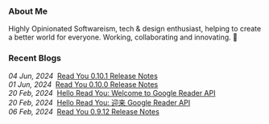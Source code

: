 ### About Me

Highly Opinionated Softwareism, tech & design enthusiast, helping to create a better world for everyone. Working, collaborating and innovating. 🤔

### Recent Blogs

<!-- blog starts -->
<i>04 Jun, 2024</i>&nbsp;&nbsp;<a href='https://ash7.io/blog/read-you-0.10.1-release-notes/' target='_blank'>Read You 0.10.1 Release Notes</a><br/>
<i>01 Jun, 2024</i>&nbsp;&nbsp;<a href='https://ash7.io/blog/read-you-0.10.0-release-notes/' target='_blank'>Read You 0.10.0 Release Notes</a><br/>
<i>20 Feb, 2024</i>&nbsp;&nbsp;<a href='https://ash7.io/blog/hello-read-you-welcome-to-google-reader-api-en-us/' target='_blank'>Hello Read You: Welcome to Google Reader API</a><br/>
<i>20 Feb, 2024</i>&nbsp;&nbsp;<a href='https://ash7.io/blog/hello-read-you-welcome-to-google-reader-api-zh-cn/' target='_blank'>Hello Read You: 迎来 Google Reader API</a><br/>
<i>06 Feb, 2024</i>&nbsp;&nbsp;<a href='https://ash7.io/blog/read-you-0.9.12-release-notes/' target='_blank'>Read You 0.9.12 Release Notes</a><br/>
<!-- blog ends -->
